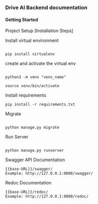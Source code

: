 ### Drive AI Backend documentation

#### Getting Started

Project Setup [Installation Steps]

Install virtual environment

```

pip install virtualenv

```

create and activate the virtual env

```

python3 -m venv "venv_name"

source venv/bin/activate

```

Install requirements 

```
pip install -r requirements.txt
```

Migrate 

```

python manage.py migrate

```

Run Server

```

python manage.py runserver

```

Swagger API Documentation

```
{{base-URL}}/swagger/
Example: http://127.0.0.1:8000/swagger/
```

Redoc Documentation

```
{{base-URL}}/redoc/
Example: http://127.0.0.1:8000/redoc/
```